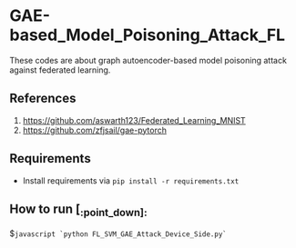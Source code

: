 # GAE-based_Model_Poisoning_Attack_FL
These codes are about graph autoencoder-based model poisoning attack against federated learning.


## References
1. https://github.com/aswarth123/Federated_Learning_MNIST
2. https://github.com/zfjsail/gae-pytorch

## Requirements
- Install requirements via  `pip install -r requirements.txt`


## How to run [<sub>:point_down]:
$```javascript
`python FL_SVM_GAE_Attack_Device_Side.py` ```
